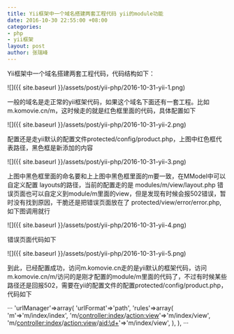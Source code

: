 ```yaml
---
title: Yii框架中一个域名搭建两套工程代码 yii的module功能
date: 2016-10-30 22:55:00 +08:00
categories:
- php
- yii框架
layout: post
author: 张瑞峰
---
```


Yii框架中一个域名搭建两套工程代码，代码结构如下：

![]({{ site.baseurl }}/assets/post/yii-php/2016-10-31-yii-1.png)

一般的域名是走正常的yii框架代码，如果这个域名下面还有一套工程。比如m.komovie.cn/m，这时候走的就是红色框里面的代码，具体配置如下

![]({{ site.baseurl }}/assets/post/yii-php/2016-10-31-yii-2.png)

配置还是走yii默认的配置文件protected/config/product.php，上图中红色框代表路径，黑色框是新添加的内容

![]({{ site.baseurl }}/assets/post/yii-php/2016-10-31-yii-3.png)

上图中黑色框里面的命名要和上上图中黑色框里面的m要一致，在MModel中可以自定义配置 layouts的路径，当前的配置走的是 modules/m/view/layout.php     错误页面也可以自定义到module/m里面的view，但是发现有时候会报502错误，暂时没有找到原因，干脆还是把错误页面放在了 protected/view/error/error.php,如下图调用就行

![]({{ site.baseurl }}/assets/post/yii-php/2016-10-31-yii-4.png)

错误页面代码如下

![]({{ site.baseurl }}/assets/post/yii-php/2016-10-31-yii-5.png)

到此，已经配置成功，访问m.komovie.cn走的是yii默认的框架代码，访问m.komovie.cn/m/访问的是刚才配置的module/m里面的代码了，不过有时候某些路径还是回报502，需要在yii的配置文件的配置protected/config/product.php，代码如下

···
        'urlManager'=>array(
            'urlFormat'=>'path',
            'rules'=>array(
                'm'=>'m/index/index',
                'm/<controller:index>/<action:view>'=>'m/index/view',
                'm/<controller:index>/<action:view>/<aid:\d+>'=>'m/index/view',
            ),
        ),
···



